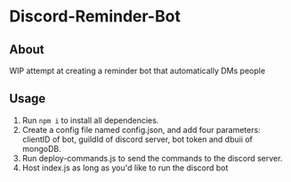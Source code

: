 # Discord-Reminder-Bot
## About
WIP attempt at creating a reminder bot that automatically DMs people 

## Usage
1. Run `npm i` to install all dependencies.
2. Create a config file named config.json, and add four parameters: clientID of bot, guildId of discord server, bot token and dbuii of mongoDB.
3. Run deploy-commands.js to send the commands to the discord server.
4. Host index.js as long as you'd like to run the discord bot